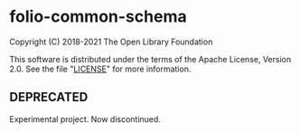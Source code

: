 # folio-common-schema

Copyright (C) 2018-2021 The Open Library Foundation

This software is distributed under the terms of the Apache License,
Version 2.0. See the file "[LICENSE](LICENSE)" for more information.

## DEPRECATED

Experimental project. Now discontinued.

